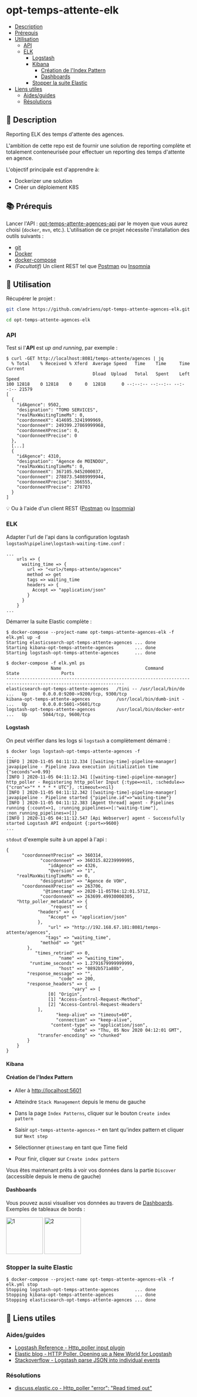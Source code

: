 # opt-temps-attente-elk

* [Description](#speech_balloon-description)
* [Prérequis](#books-prérequis)
* [Utilisation](#rocket-utilisation)
  * [API](#api)
  * [ELK](#elk)
    * [Logstash](#logstash)
    * [Kibana](#kibana)
      * [Création de l'Index Pattern](#création-de-lindex-pattern)
      * [Dashboards](#dashboards)
    * [Stopper la suite Elastic](#stopper-la-suite-elastic)
* [Liens utiles](#liens-utiles)
  * [Aides/guides](#aidesguides)
  * [Résolutions](#résolutions)

## :speech_balloon: Description

Reporting ELK des temps d'attente des agences.

L'ambition de cette repo est de fournir une solution de reporting complète et totalement conteneurisée pour effectuer un reporting des temps d'attente en agence.

L'objectif principale est d'apprendre à:

* Dockerizer une solution
* Créer un déploiement K8S

## :books: Prérequis

Lancer l'API : [opt-temps-attente-agences-api](https://github.com/adriens/opt-temps-attente-agences-api) par le moyen que vous aurez choisi (`docker`, `mvn`, etc.). L'utilisation de ce projet nécessite l'installation des outils suivants :

* [git](https://git-scm.com/downloads)
* [Docker](https://www.docker.com/get-started)
* [docker-compose](https://docs.docker.com/compose/install/)
* *(Facultatif)* Un client REST tel que [Postman](https://www.postman.com/downloads/) ou [Insomnia](https://insomnia.rest/)

## :rocket: Utilisation

Récupérer le projet :

```bash
git clone https://github.com/adriens/opt-temps-attente-agences-elk.git
```

```bash
cd opt-temps-attente-agences-elk
```

### API

Test si l'**API** est *up and running*, par exemple :

```console
$ curl -GET http://localhost:8081/temps-attente/agences | jq
  % Total    % Received % Xferd  Average Speed   Time    Time     Time  Current
                                 Dload  Upload   Total   Spent    Left  Speed
100 12818    0 12818    0     0  12818      0 --:--:-- --:--:-- --:--:-- 21579
[
  {
    "idAgence": 9502,
    "designation": "TOMO SERVICES",
    "realMaxWaitingTimeMs": 0,
    "coordonneeX": 414695.3241999969,
    "coordonneeY": 249399.27869999968,
    "coordonneeXPrecise": 0,
    "coordonneeYPrecise": 0
  },
  [...]
  {
    "idAgence": 4310,
    "designation": "Agence de MOINDOU",
    "realMaxWaitingTimeMs": 0,
    "coordonneeX": 367105.9452000037,
    "coordonneeY": 278873.54089999944,
    "coordonneeXPrecise": 366555,
    "coordonneeYPrecise": 278703
  }
]
```

:bulb: Ou à l'aide d'un client REST ([Postman](https://www.postman.com/downloads/) ou [Insomnia](https://insomnia.rest/))

### ELK

Adapter l'url de l'api dans la configuration logstash `logstash\pipeline\logstash-waiting-time.conf` :

```properties
...
    urls => {
      waiting_time => {
        url => "<url>/temps-attente/agences"
        method => get
        tags => waiting_time
        headers => {
          Accept => "application/json"
        }
      }
    }
...
```

Démarrer la suite Elastic complète :

```console
$ docker-compose --project-name opt-temps-attente-agences-elk -f elk.yml up -d
Starting elasticsearch-opt-temps-attente-agences ... done
Starting kibana-opt-temps-attente-agences        ... done
Starting logstash-opt-temps-attente-agences      ... done
```

```console
$ docker-compose -f elk.yml ps
                 Name                                Command               State                Ports
-------------------------------------------------------------------------------------------------------------------
elasticsearch-opt-temps-attente-agences   /tini -- /usr/local/bin/do ...   Up      0.0.0.0:9200->9200/tcp, 9300/tcp
kibana-opt-temps-attente-agences          /usr/local/bin/dumb-init - ...   Up      0.0.0.0:5601->5601/tcp
logstash-opt-temps-attente-agences        /usr/local/bin/docker-entr ...   Up      5044/tcp, 9600/tcp
```

#### Logstash

On peut vérifier dans les logs si `logstash` a complètement démarré :

```console
$ docker logs logstash-opt-temps-attente-agences -f
...
[INFO ] 2020-11-05 04:11:12.334 [[waiting-time]-pipeline-manager] javapipeline - Pipeline Java execution initialization time {"seconds"=>0.99}
[INFO ] 2020-11-05 04:11:12.341 [[waiting-time]-pipeline-manager] http_poller - Registering http_poller Input {:type=>nil, :schedule=>{"cron"=>"* * * * * UTC"}, :timeout=>nil}
[INFO ] 2020-11-05 04:11:12.342 [[waiting-time]-pipeline-manager] javapipeline - Pipeline started {"pipeline.id"=>"waiting-time"}
[INFO ] 2020-11-05 04:11:12.383 [Agent thread] agent - Pipelines running {:count=>1, :running_pipelines=>[:"waiting-time"], :non_running_pipelines=>[]}
[INFO ] 2020-11-05 04:11:12.547 [Api Webserver] agent - Successfully started Logstash API endpoint {:port=>9600}
...
```

`stdout` d'exemple suite à un appel à l'api :

```properties
{
      "coordonneeYPrecise" => 360314,
             "coordonneeY" => 360315.82239999995,
                "idAgence" => 4326,
                "@version" => "1",
    "realMaxWaitingTimeMs" => 0,
             "designation" => "Agence de VOH",
      "coordonneeXPrecise" => 263706,
              "@timestamp" => 2020-11-05T04:12:01.571Z,
             "coordonneeX" => 263699.49930000305,
    "http_poller_metadata" => {
                 "request" => {
            "headers" => {
                "Accept" => "application/json"
            },
                "url" => "http://192.168.67.181:8081/temps-attente/agences",
               "tags" => "waiting_time",
             "method" => "get"
        },
           "times_retried" => 0,
                    "name" => "waiting_time",
         "runtime_seconds" => 1.2791679999999999,
                    "host" => "0892b571a88b",
        "response_message" => "",
                    "code" => 200,
        "response_headers" => {
                         "vary" => [
                [0] "Origin",
                [1] "Access-Control-Request-Method",
                [2] "Access-Control-Request-Headers"
            ],
                   "keep-alive" => "timeout=60",
                   "connection" => "keep-alive",
                 "content-type" => "application/json",
                         "date" => "Thu, 05 Nov 2020 04:12:01 GMT",
            "transfer-encoding" => "chunked"
        }
    }
}
```

#### Kibana

#### Création de l'Index Pattern

* Aller à <http://localhost:5601>

* Atteindre `Stack Management` depuis le menu de gauche

* Dans la page `Index Patterns`, cliquer sur le bouton `Create index pattern`

* Saisir `opt-temps-attente-agences-*` en tant qu'index pattern et cliquer sur  `Next step`

* Sélectionner `@timestamp` en tant que Time field

* Pour finir, cliquer sur `Create index pattern`

Vous êtes maintenant prêts à voir vos données dans la partie `Discover` (accessible depuis le menu de gauche)

#### Dashboards

Vous pouvez aussi visualiser vos données au travers de [Dashboards](https://www.elastic.co/guide/en/kibana/current/dashboard-create-new-dashboard.html).
Exemples de tableaux de bords :

<img src="img/dashboard-1.PNG" alt="1" title="1" height="100" /> <img src="img/dashboard-2.PNG" alt="2" title="2" height="100" />

### Stopper la suite Elastic

```console
$ docker-compose --project-name opt-temps-attente-agences-elk -f elk.yml stop
Stopping logstash-opt-temps-attente-agences      ... done
Stopping kibana-opt-temps-attente-agences        ... done
Stopping elasticsearch-opt-temps-attente-agences ... done
```

## :link: Liens utiles

### Aides/guides

* [Logstash Reference - Http_poller input plugin](https://www.elastic.co/guide/en/logstash/current/plugins-inputs-http_poller.html)
* [Elastic blog - HTTP Poller, Opening up a New World for Logstash](https://www.elastic.co/fr/blog/introducing-logstash-http-poller)
* [Stackoverflow - Logstash parse JSON into individual events](https://stackoverflow.com/questions/37325032/logstash-parse-json-into-individual-events)

### Résolutions

* [discuss.elastic.co - Http_poller "error": "Read timed out"](https://discuss.elastic.co/t/http-poller-error-read-timed-out/150899)
